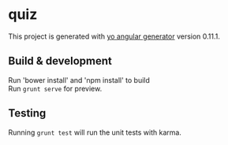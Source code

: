 # quiz

This project is generated with [yo angular generator](https://github.com/yeoman/generator-angular)
version 0.11.1.

## Build & development

Run 'bower install' and 'npm install' to build  
Run `grunt serve` for preview.

## Testing

Running `grunt test` will run the unit tests with karma.
